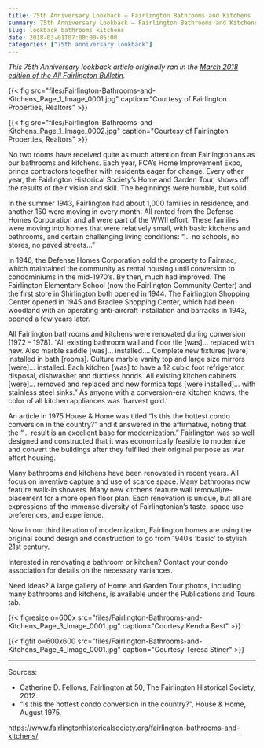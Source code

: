 ```yaml
---
title: 75th Anniversary Lookback — Fairlington Bathrooms and Kitchens
summary: 75th Anniversary Lookback — Fairlington Bathrooms and Kitchens
slug: lookback bathrooms kitchens
date: 2018-03-01T07:00:00-05:00
categories: ["75th anniversary lookback"]
---
```


*This 75th Anniversary lookback article originally ran in the [March 2018 edition of the All Fairlington Bulletin](http://www.fca-fairlington.org/wp-content/uploads/march_2018_afb.pdf#page=11).*

{{< fig src="files/Fairlington-Bathrooms-and-Kitchens_Page_1_Image_0001.jpg" caption="Courtesy of Fairlington Properties, Realtors" >}}

{{< fig src="files/Fairlington-Bathrooms-and-Kitchens_Page_1_Image_0002.jpg" caption="Courtesy of Fairlington Properties, Realtors" >}}

No two rooms have received quite as much attention from Fairlingtonians as our bathrooms and kitchens. Each year, FCA’s Home Improvement Expo, brings contractors together with residents eager for change. Every other year, the Fairlington Historical Society’s Home and Garden Tour, shows off the results of their vision and skill. The beginnings were humble, but solid.

In the summer 1943, Fairlington had about 1,000 families in residence, and another 150 were moving in every month. All rented from the Defense Homes Corporation and all were part of the WWII effort. These families were moving into homes that were relatively small, with basic kitchens and bathrooms, and certain challenging living conditions: “… no schools, no stores, no paved streets…”

In 1946, the Defense Homes Corporation sold the property to Fairmac, which maintained the community as rental housing until conversion to condominiums in the mid-1970’s. By then, much had improved. The Fairlington Elementary School (now the Fairlington Community Center) and the first store in Shirlington both opened in 1944. The Fairlington Shopping Center opened in 1945 and Bradlee Shopping Center, which had been woodland with an operating anti-aircraft installation and barracks in 1943, opened a few years later.

All Fairlington bathrooms and kitchens were renovated during conversion (1972 – 1978). “All existing bathroom wall and floor tile [was]… replaced with new. Also marble saddle [was]… installed…. Complete new fixtures [were] installed in bath [rooms]. Culture marble vanity top and large size mirrors [were]… installed. Each kitchen [was] to have a 12 cubic foot refrigerator, disposal, dishwasher and ductless hoods. All existing kitchen cabinets [were]… removed and replaced and new formica tops [were installed]… with stainless steel sinks.” As anyone with a conversion-era kitchen knows, the color of all kitchen appliances was ‘harvest gold.’

An article in 1975 House & Home was titled “Is this the hottest condo conversion in the country?” and it answered in the affirmative, noting that the “… result is an excellent base for modernization.” Fairlington was so well designed and constructed that it was economically feasible to modernize and convert the buildings after they fulfilled their original purpose as war effort housing.

Many bathrooms and kitchens have been renovated in recent years. All focus on inventive capture and use of scarce space. Many bathrooms now feature walk-in showers. Many new kitchens feature wall removal/re-placement for a more open floor plan. Each renovation is unique, but all are expressions of the immense diversity of Fairlingtonian’s taste, space use preferences, and experience.

Now in our third iteration of modernization, Fairlington homes are using the original sound design and construction to go from 1940’s ‘basic’ to stylish 21st century.

Interested in renovating a bathroom or kitchen? Contact your condo association for details on the necessary variances.

Need ideas? A large gallery of Home and Garden Tour photos, including many bathrooms and kitchens, is available under the Publications and Tours tab.

{{< figresize o=600x src="files/Fairlington-Bathrooms-and-Kitchens_Page_3_Image_0001.jpg" caption="Courtesy Kendra Best" >}}

{{< figfit o=600x600 src="files/Fairlington-Bathrooms-and-Kitchens_Page_4_Image_0001.jpg" caption="Courtesy Teresa Stiner" >}}

---

Sources:
- Catherine D. Fellows, Fairlington at 50, The Fairlington Historical Society, 2012.
- “Is this the hottest condo conversion in the country?”, House & Home, August 1975.

https://www.fairlingtonhistoricalsociety.org/fairlington-bathrooms-and-kitchens/